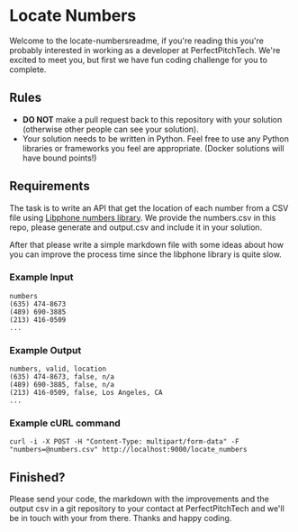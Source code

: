# Locate Numbers

Welcome to the locate-numbersreadme, if you're reading this you're probably interested in working as a developer at PerfectPitchTech. We're excited to meet you, but first we have fun coding challenge for you to complete.

## Rules

  - **DO NOT** make a pull request back to this repository with your solution (otherwise other people can see your solution).
  - Your solution needs to be written in Python. Feel free to use any Python libraries or frameworks you feel are appropriate. (Docker solutions will have bound points!)

## Requirements

The task is to write an API that get the location of each number from a CSV file using [Libphone numbers library](https://pypi.org/project/phonenumbers/). We provide the numbers.csv in this repo, please generate and output.csv and include it in your solution.

After that please write a simple markdown file with some ideas about how you can improve the process time since the libphone library is quite slow. 

### Example Input 

````csv
numbers
(635) 474-8673
(489) 690-3885
(213) 416-0509
...
````

### Example Output
````csv
numbers, valid, location
(635) 474-8673, false, n/a
(489) 690-3885, false, n/a
(213) 416-0509, false, Los Angeles, CA
...
````

### Example cURL command

````shell
curl -i -X POST -H "Content-Type: multipart/form-data" -F "numbers=@numbers.csv" http://localhost:9000/locate_numbers
````

## Finished?

Please send your code, the markdown with the improvements and the output csv in a git repository to your contact at PerfectPitchTech and we'll be in touch with your from there. Thanks and happy coding.